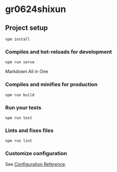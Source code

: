 # gr0624shixun

## Project setup
```
npm install
```

### Compiles and hot-reloads for development
```
npm run serve
```
Markdown All in One
### Compiles and minifies for production
```
npm run build
```

### Run your tests
```
npm run test
```

### Lints and fixes files
```
npm run lint
```

### Customize configuration
See [Configuration Reference](https://cli.vuejs.org/config/).
